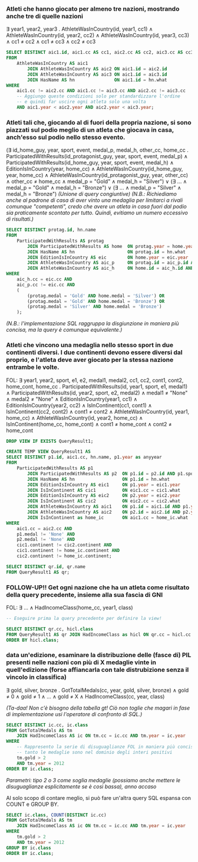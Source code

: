 ### Atleti che hanno giocato per almeno tre nazioni, mostrando anche tre di quelle nazioni

&exist; year1, year2, year3 . AthleteWasInCountry(id, year1, cc1) &and; AthleteWasInCountry(id, year2, cc2) &and; AthleteWasInCountry(id, year3, cc3) &and; cc1 &ne; cc2 &and; cc1 &ne; cc3 &and; cc2 &ne; cc3

``` SQL
SELECT DISTINCT aic1.id, aic1.cc AS cc1, aic2.cc AS cc2, aic3.cc AS cc3, hn.name
FROM
    AthleteWasInCountry AS aic1
        JOIN AthleteWasInCountry AS aic2 ON aic1.id = aic2.id
        JOIN AthleteWasInCountry AS aic3 ON aic1.id = aic3.id
        JOIN HasName AS hn               ON aic1.id = hn.what
WHERE
    aic1.cc != aic2.cc AND aic1.cc != aic3.cc AND aic2.cc != aic3.cc
    -- Aggiungo queste condizioni solo per standardizzare l'ordine
    -- e quindi far uscire ogni atleta solo una volta
    AND aic1.year < aic2.year AND aic2.year < aic3.year;
```

### Atleti tali che, giocando al di fuori della propria nazione, si sono piazzati sul podio meglio di un atleta che giocava in casa, anch'esso sul podio nello stesso evento.

(&exist; id_home_guy, year, sport, event, medal_p, medal_h, other_cc, home_cc . ParticipatedWithResults(id_protagonist_guy, year, sport, event, medal_p) &and; ParticipatedWithResults(id_home_guy, year, sport, event, medal_h) &and; EditionIsInCountry(year, home_cc) &and; AthleteWasInCountry(id_home_guy, year, home_cc) &and; AthleteWasInCountry(id_protagonist_guy, year, other_cc) &and; other_cc &ne; home_cc &and; medal_p = "Gold" &and; medal_h = "Silver") &or; (&exist; ... &and; medal_p = "Gold" &and; medal_h = "Bronze") &or; (&exist; ... &and; medal_p = "Silver" &and; medal_h = "Bronze") *(Unione di query congiuntive)* *(N.B.: Richiediamo anche al padrone di casa di aver vinto una medaglia per limitarci a rivali comunque "competenti", credo che avere un atleta in casa fuori dal podio sia praticamente scontato per tutto. Quindi, evitiamo un numero eccessivo di risultati.)*

``` SQL
SELECT DISTINCT protag.id, hn.name
FROM
    ParticipatedWithResults AS protag
        JOIN ParticipatedWithResults AS home  ON protag.year = home.year AND protag.sport = home.sport AND protag.event = home.event
        JOIN HasName AS hn                    ON protag.id = hn.what
        JOIN EditionIsInCountry AS eic        ON home.year = eic.year
        JOIN AthleteWasInCountry AS aic_p     ON protag.id = aic_p.id AND protag.year = aic_p.year
        JOIN AthleteWasInCountry AS aic_h     ON home.id = aic_h.id AND home.year = aic_h.year
WHERE
    aic_h.cc = eic.cc AND
    aic_p.cc != eic.cc AND
    (
        (protag.medal = 'Gold' AND home.medal = 'Silver') OR
        (protag.medal = 'Gold' AND home.medal = 'Bronze') OR
        (protag.medal = 'Silver' AND home.medal = 'Bronze')
    );
```

*(N.B.: l'implementazione SQL raggruppa la disgiunzione in maniera più concisa, ma la query è comunque equivalente.)*

### Atleti che vincono una medaglia nello stesso sport in due continenti diversi. I due continenti devono essere diversi dal proprio, e l'atleta deve aver giocato per la stessa nazione entrambe le volte.

FOL: &exist; year1, year2, sport, e1, e2, medal1, medal2, cc1, cc2, cont1, cont2, home_cont, home_cc . ParticipatedWithResults(id, year1, sport, e1, medal1) &and; ParticipatedWithResults(id, year2, sport, e2, medal2) &and; medal1 &ne; "None" &and; medal2 &ne; "None" &and; EditionIsInCountry(year1, cc1) &and; EditionIsInCountry(year2, cc2) &and; IsInContinent(cc1, cont1) &and; IsInContinent(cc2, cont2) &and; cont1 &ne; cont2 &and; AthleteWasInCountry(id, year1, home_cc) &and; AthleteWasInCountry(id, year2, home_cc) &and; IsInContinent(home_cc, home_cont) &and; cont1 &ne; home_cont &and; cont2 &ne; home_cont

``` SQL
DROP VIEW IF EXISTS QueryResult1;

CREATE TEMP VIEW QueryResult1 AS
SELECT DISTINCT p1.id, aic1.cc, hn.name, p1.year as anyyear
FROM
    ParticipatedWithResults AS p1
        JOIN ParticipatedWithResults AS p2  ON p1.id = p2.id AND p1.sport = p2.sport
        JOIN HasName AS hn                  ON p1.id = hn.what
        JOIN EditionIsInCountry AS eic1     ON p1.year = eic1.year
        JOIN IsInContinent AS cic1          ON eic1.cc = cic1.what
        JOIN EditionIsInCountry AS eic2     ON p2.year = eic2.year
        JOIN IsInContinent AS cic2          ON eic2.cc = cic2.what
        JOIN AthleteWasInCountry AS aic1    ON p1.id = aic1.id AND p1.year = aic1.year
        JOIN AthleteWasInCountry AS aic2    ON p2.id = aic2.id AND p2.year = aic2.year
        JOIN IsInContinent as home_ic       ON aic1.cc = home_ic.what
WHERE
    aic1.cc = aic2.cc AND
    p1.medal != 'None' AND
    p2.medal != 'None' AND
    cic1.continent != cic2.continent AND
    cic1.continent != home_ic.continent AND
    cic2.continent != home_ic.continent;

SELECT DISTINCT qr.id, qr.name
FROM QueryResult1 AS qr;
```

### FOLLOW-UP!! Get ogni nazione che ha un atleta come risultato della query precedente, insieme alla sua fascia di GNI

FOL: &exist; ... &and; HadIncomeClass(home_cc, year1, class)

``` SQL
-- Eseguire prima la query precedente per definire la view!

SELECT DISTINCT qr.cc, hicl.class
FROM QueryResult1 AS qr JOIN HadIncomeClass as hicl ON qr.cc = hicl.cc AND qr.anyyear = hicl.year
ORDER BY hicl.class;
```

### data un'edizione, esaminare la distribuzione delle (fasce di) PIL presenti nelle nazioni con più di X medaglie vinte in quell'edizione (forse affiancarla con tale distrubizione senza il vincolo in classifica)

&exist; gold, silver, bronze . GotTotalMedals(cc, year, gold, silver, bronze) &and; gold &ne; 0 &and; gold &ne; 1 &and; ... &and; gold &ne; X &and; HadIncomeClass(cc, year, class)

*(Ta-daa! Non c'è bisogno della tabella gt! Ciò non toglie che magari in fase di implementazione usi l'operatore di confronto di SQL.)*

``` SQL
SELECT DISTINCT ic.cc, ic.class
FROM GotTotalMedals AS tm
    JOIN HadIncomeClass AS ic ON tm.cc = ic.cc AND tm.year = ic.year
WHERE
    -- Rappresento la serie di disuguaglianze FOL in maniera più concisa,
    -- tanto le medaglie sono nel dominio degli interi positivi
    tm.gold > 2
    AND tm.year = 2012
ORDER BY ic.class;
```
*Parametri: tipo 2 o 3 come soglia medaglie (possiamo anche mettere le disuguaglianze esplicitamente se è così bassa), anno accaso*

Al solo scopo di contare meglio, si può fare un'altra query SQL espansa con COUNT e GROUP BY.

``` SQL
SELECT ic.class, COUNT(DISTINCT ic.cc)
FROM GotTotalMedals AS tm
    JOIN HadIncomeClass AS ic ON tm.cc = ic.cc AND tm.year = ic.year
WHERE
    tm.gold > 2
    AND tm.year = 2012
GROUP BY ic.class
ORDER BY ic.class;
```

